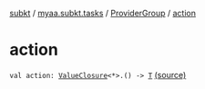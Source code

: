 [subkt](../../index.md) / [myaa.subkt.tasks](../index.md) / [ProviderGroup](index.md) / [action](./action.md)

# action

`val action: `[`ValueClosure`](../-value-closure/index.md)`<*>.() -> `[`T`](index.md#T) [(source)](https://github.com/Myaamori/SubKt/blob/0.1.13/src/main/kotlin/myaa/subkt/tasks/tasks.kt#L561)